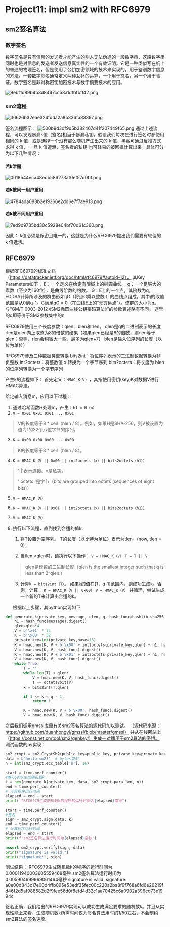 # Project11: impl sm2 with RFC6979
## sm2签名算法
### 数字签名
数字签名是只有信息的发送者才能产生的别人无法伪造的一段数字串，这段数字串同时也是对信息的发送者发送信息真实性的一个有效证明。它是一种类似写在纸上的普通的物理签名，但是使用了公钥加密领域的技术来实现的，用于鉴别数字信息的方法。一套数字签名通常定义两种互补的运算，一个用于签名，另一个用于验证。数字签名是非对称密钥加密技术与数字摘要技术的应用。



![9ebf1d89b4b3d8447cc58a1dfbfbff42.png](https://i2.mjj.rip/2023/07/08/9ebf1d89b4b3d8447cc58a1dfbfbff42.png)



### sm2流程
![36626b32eae324fdda2a8b336fa83397.png](https://i2.mjj.rip/2023/07/08/36626b32eae324fdda2a8b336fa83397.png)

签名流程图示：
![500b9d3df9d5b382467d41f207449f65.png](https://i3.mjj.rip/2023/07/09/500b9d3df9d5b382467d41f207449f65.png)
 通过上述流程，可以发现暴漏k值（签名)相当于暴漏私钥。假设我们每次在进行签名时都使用相同的 k 值，或是选择一个没有那么随机产生出来的 k 值，黑客可通过反推方式求得 k 值， 一旦 k 值遭泄，签名者的私钥 也可轻易的被回推计算出来。具体可分为以下几种情况：

 #### 若k泄露
 ![0018544eca48edb586273af0ef57d0f3.png](https://i2.mjj.rip/2023/07/08/0018544eca48edb586273af0ef57d0f3.png)

#### 若k被同一用户重用
![4784ada083b2e19366e2dd6e7f7ae913.png](https://i2.mjj.rip/2023/07/08/4784ada083b2e19366e2dd6e7f7ae913.png)
#### 若k被不同用户重用
![7ed9d9735bd30c5928e04bf70d61c360.png](https://i2.mjj.rip/2023/07/08/7ed9d9735bd30c5928e04bf70d61c360.png)

因此： k值必须是保密且唯一的，这就是为什么RFC6979提出我们需要有较佳的 k 值选法。

## RFC6979

根据RFC6979的标准文档（https://datatracker.ietf.org/doc/html/rfc6979#autoid-12），
其Key Parameters如下：
E：一个定义在给定有限域上的椭圆曲线。
q：一个足够大的素数（至少为160位），是曲线阶数的约数。
G：E上的一个点，其阶数为q。
ECDSA计算所涉及的群由形如 jG（将点G乘以整数j）的曲线点组成，其中j的取值范围是从0到q-1。G满足qG = 0（在曲线E上的“无穷远点”）。该群的大小为q。
与“GM/T 0003-2012 《SM2椭圆曲线公钥密码算法》”的参数表述略有不同。
这里的q即等价于SM2参数集中的n

RFC6979使用三个长度参数：qlen、blen和rlen。
qlen是q的二进制表示的长度
rlen是qlen向上取整为8的倍数的结果（如果qlen已经是8的倍数，则rlen等于qlen；否则，rlen会稍微大一些，最多为qlen+7）
blen是输入位序列的长度（以位为单位）

RFC6979涉及三种数据类型转换
bits2int：将位序列表示的二进制数据转换为非负整数
int2octets：将整数值 x 转换为一个字节序列
bits2octets：将长度为 blen 的位序列转换为一个字节序列


产生k的流程如下：
首先定义：`HMAC_K(V) `，其指使用密钥(key)K对数据V进行HMAC算法。

给定输入消息m，应用以下过程：
1. 通过哈希函数H处理m，产生：`h1 = H（m）`
2. `V = 0x01 0x01 0x01 ... 0x01`

  > V的长度等于8 * ceil（hlen / 8）。例如，如果H是SHA-256，则V被设置为值为1的32个八位字节的序列。
3. `K = 0x00 0x00 0x00 ... 0x00`

  > K的长度等于8 * ceil（hlen / 8）。
4. `K = HMAC_K（V || 0x00 || int2octets（x）|| bits2octets（h1））`
  >'||'表示连接。x是私钥。
  >
  >' octets '是字节（bits are grouped into octets (sequences of   eight bits)）
5. `V = HMAC_K（V）`

6. `K = HMAC_K（V || 0x01 || int2octets（x）|| bits2octets（h1））`

7. `V = HMAC_K（V）`

8. 执行以下流程，直到找到合适的值k:
   1. 将T设置为空序列。 T的长度（以比特为单位）表示为tlen。(now, tlen = 0)。

   2. 当tlen <qlen时，请执行以下操作：
   `V = HMAC_K（V）`
   `T = T || V`
   >qlen是模数的二进制长度（qlen is the smallest integer such that q is less than 2^qlen.）
   3. 计算`k = bits2int（T）`。
       如果k的值在[1，q-1]范围内，则成功生成k。否则，计算：
       `K = HMAC_K（V || 0x00）`
       `V = HMAC_K（V）`
       并循环，尝试生成一个新的T来计算出合适的k。
   
     根据以上步骤，其python实现如下
```python
def generate_k(private_key, message, qlen, q, hash_func=hashlib.sha256):
    h1 = hash_func(message).digest()
    qlen=qlen*4
    V = b'\x01' * 32
    K = b'\x00' * 32
    private_key=int(private_key,base=16)
    K = hmac.new(K, V + b'\x00' + int2octets(private_key,qlen) + h1, hash_func).digest()
    V = hmac.new(K, V, hash_func).digest()
    K = hmac.new(K, V + b'\x01' + int2octets(private_key,qlen) + h1, hash_func).digest()
    V = hmac.new(K, V, hash_func).digest()
    while True:
        T = ''
        while len(T) < qlen:  
            V = hmac.new(K, V, hash_func).digest()
            T += octets2bit(V)  
        k = bits2int(T,qlen)  

        if 1 <= k < q - 1:
            return k
        
        K = hmac.new(K, V + b'\x00', hash_func).digest()
        V = hmac.new(K, V, hash_func).digest()

```

之后我们调用gmssl库里有关sm2签名算法的源代码加以测试。
（源代码来源：https://github.com/duanhongyi/gmssl/blob/master/gmssl）
并从在线网站上（https://const.net.cn/tool/sm2/genkey/）生成一对适用于sm2算法的密钥。
测试函数的py实现：

```python
sm2_crypt = sm2.CryptSM2(public_key=public_key, private_key=private_key)
data = b"hello sm2!"  # bytes类型
n = int(sm2_crypt.ecc_table['n'], 16)

start = time.perf_counter()
#RFC6979生成随机数k
k = hex(generate_k(private_key, data, sm2_crypt.para_len, n))
end = time.perf_counter()
# 计算程序运行时间
elapsed = end - start
print(f"RFC6979生成随机数k的程序的运行时间为{elapsed}毫秒")

start = time.perf_counter()
#签名
sign = sm2_crypt.sign(data, k)
end = time.perf_counter()
# 计算程序运行时间
elapsed = end - start
print(f"sm2签名算法运行时间为{elapsed}毫秒")

assert sm2_crypt.verify(sign, data)
print("signature is valid.")
print("signature:", sign)
```

测试结果：
RFC6979生成随机数k的程序的运行时间为0.00011940003605559468毫秒
sm2签名算法运行时间为0.005904999969061464毫秒
signature is valid.
signature: a0e00d843c17e00d4ffb095e53edf35fec00c220a2ba8f9f768a6fd6e26219fd46f2d5af988582d2f9fee56d0f8efd4d32c1aa70425c6a0902a396cd73e1994c


签名正确，我们给出的RFC6979实现可以成功生成满足要求的随机数k。并且从实现性能上来看，生成随机数k所需时间仅为签名算法用时的1/50左右，不会制约sm2算法的签名速度。
